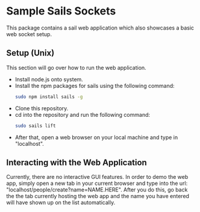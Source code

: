 # Sample Sails Sockets
This package contains a sail web application which also showcases a basic web socket setup. 
## Setup (Unix)
This section will go over how to run the web application. 
* Install node.js onto system.
* Install the npm packages for sails using the following command: 
    ```bash
    sudo npm install sails -g
    ```
* Clone this repository.
* cd into the repository and run the following command:
    ```bash
    sudo sails lift
    ```
* After that, open a web browser on your local machine and type in "localhost".

## Interacting with the Web Application
Currently, there are no interactive GUI features. In order to demo the web app, simply open a new tab in your current browser and type into the url: "localhost/people/create?name=NAME.HERE". After you do this, go back the the tab currently hosting the web app and the name you have entered will have shown up on the list automatically.
